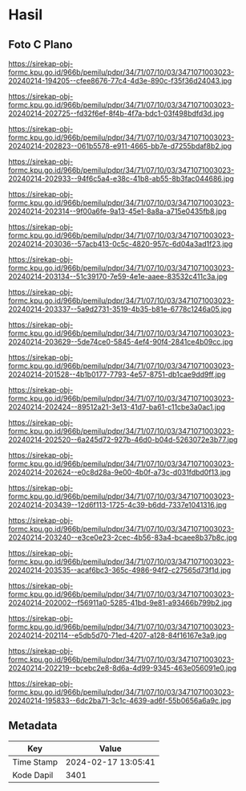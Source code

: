# Hasil

## Foto C Plano

https://sirekap-obj-formc.kpu.go.id/966b/pemilu/pdpr/34/71/07/10/03/3471071003023-20240214-194205--cfee8676-77c4-4d3e-890c-f35f36d24043.jpg

https://sirekap-obj-formc.kpu.go.id/966b/pemilu/pdpr/34/71/07/10/03/3471071003023-20240214-202725--fd32f6ef-8f4b-4f7a-bdc1-03f498bdfd3d.jpg

https://sirekap-obj-formc.kpu.go.id/966b/pemilu/pdpr/34/71/07/10/03/3471071003023-20240214-202823--061b5578-e911-4665-bb7e-d7255bdaf8b2.jpg

https://sirekap-obj-formc.kpu.go.id/966b/pemilu/pdpr/34/71/07/10/03/3471071003023-20240214-202933--94f6c5a4-e38c-41b8-ab55-8b3fac044686.jpg

https://sirekap-obj-formc.kpu.go.id/966b/pemilu/pdpr/34/71/07/10/03/3471071003023-20240214-202314--9f00a6fe-9a13-45e1-8a8a-a715e0435fb8.jpg

https://sirekap-obj-formc.kpu.go.id/966b/pemilu/pdpr/34/71/07/10/03/3471071003023-20240214-203036--57acb413-0c5c-4820-957c-6d04a3ad1f23.jpg

https://sirekap-obj-formc.kpu.go.id/966b/pemilu/pdpr/34/71/07/10/03/3471071003023-20240214-203134--51c39170-7e59-4e1e-aaee-83532c411c3a.jpg

https://sirekap-obj-formc.kpu.go.id/966b/pemilu/pdpr/34/71/07/10/03/3471071003023-20240214-203337--5a9d2731-3519-4b35-b81e-6778c1246a05.jpg

https://sirekap-obj-formc.kpu.go.id/966b/pemilu/pdpr/34/71/07/10/03/3471071003023-20240214-203629--5de74ce0-5845-4ef4-90f4-2841ce4b09cc.jpg

https://sirekap-obj-formc.kpu.go.id/966b/pemilu/pdpr/34/71/07/10/03/3471071003023-20240214-201528--4b1b0177-7793-4e57-8751-db1cae9dd9ff.jpg

https://sirekap-obj-formc.kpu.go.id/966b/pemilu/pdpr/34/71/07/10/03/3471071003023-20240214-202424--89512a21-3e13-41d7-ba61-c11cbe3a0ac1.jpg

https://sirekap-obj-formc.kpu.go.id/966b/pemilu/pdpr/34/71/07/10/03/3471071003023-20240214-202520--6a245d72-927b-46d0-b04d-5263072e3b77.jpg

https://sirekap-obj-formc.kpu.go.id/966b/pemilu/pdpr/34/71/07/10/03/3471071003023-20240214-202624--e0c8d28a-9e00-4b0f-a73c-d031fdbd0f13.jpg

https://sirekap-obj-formc.kpu.go.id/966b/pemilu/pdpr/34/71/07/10/03/3471071003023-20240214-203439--12d6f113-1725-4c39-b6dd-7337e1041316.jpg

https://sirekap-obj-formc.kpu.go.id/966b/pemilu/pdpr/34/71/07/10/03/3471071003023-20240214-203240--e3ce0e23-2cec-4b56-83a4-bcaee8b37b8c.jpg

https://sirekap-obj-formc.kpu.go.id/966b/pemilu/pdpr/34/71/07/10/03/3471071003023-20240214-203535--acaf6bc3-365c-4986-94f2-c27565d73f1d.jpg

https://sirekap-obj-formc.kpu.go.id/966b/pemilu/pdpr/34/71/07/10/03/3471071003023-20240214-202002--f56911a0-5285-41bd-9e81-a93466b799b2.jpg

https://sirekap-obj-formc.kpu.go.id/966b/pemilu/pdpr/34/71/07/10/03/3471071003023-20240214-202114--e5db5d70-71ed-4207-a128-84f16167e3a9.jpg

https://sirekap-obj-formc.kpu.go.id/966b/pemilu/pdpr/34/71/07/10/03/3471071003023-20240214-202219--bcebc2e8-8d6a-4d99-9345-463e056091e0.jpg

https://sirekap-obj-formc.kpu.go.id/966b/pemilu/pdpr/34/71/07/10/03/3471071003023-20240214-195833--6dc2ba71-3c1c-4639-ad6f-55b0656a6a9c.jpg


## Metadata

| Key        | Value               |
| ---------- | ------------------- |
| Time Stamp | 2024-02-17 13:05:41 |
| Kode Dapil | 3401                |




